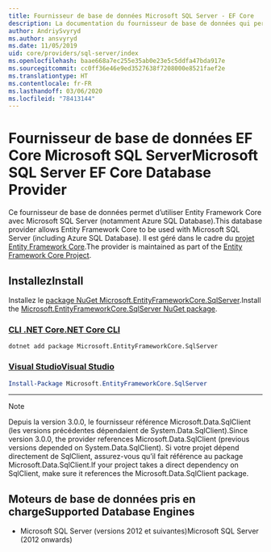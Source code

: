 ```yaml
---
title: Fournisseur de base de données Microsoft SQL Server - EF Core
description: La documentation du fournisseur de base de données qui permet d’utiliser Entity Framework Core avec Microsoft SQL Server
author: AndriySvyryd
ms.author: ansvyryd
ms.date: 11/05/2019
uid: core/providers/sql-server/index
ms.openlocfilehash: baae668a7ec255e35ab0e23e5c5ddfa47bda917e
ms.sourcegitcommit: cc0ff36e46e9ed3527638f7208000e8521faef2e
ms.translationtype: HT
ms.contentlocale: fr-FR
ms.lasthandoff: 03/06/2020
ms.locfileid: "78413144"
---
```

# <a name="microsoft-sql-server-ef-core-database-provider"></a><span data-ttu-id="aca30-103">Fournisseur de base de données EF Core Microsoft SQL Server</span><span class="sxs-lookup"><span data-stu-id="aca30-103">Microsoft SQL Server EF Core Database Provider</span></span>

<span data-ttu-id="aca30-104">Ce fournisseur de base de données permet d’utiliser Entity Framework Core avec Microsoft SQL Server (notamment Azure SQL Database).</span><span class="sxs-lookup"><span data-stu-id="aca30-104">This database provider allows Entity Framework Core to be used with Microsoft SQL Server (including Azure SQL Database).</span></span> <span data-ttu-id="aca30-105">Il est géré dans le cadre du [projet Entity Framework Core](https://github.com/aspnet/EntityFrameworkCore).</span><span class="sxs-lookup"><span data-stu-id="aca30-105">The provider is maintained as part of the [Entity Framework Core Project](https://github.com/aspnet/EntityFrameworkCore).</span></span>

## <a name="install"></a><span data-ttu-id="aca30-106">Installez</span><span class="sxs-lookup"><span data-stu-id="aca30-106">Install</span></span>

<span data-ttu-id="aca30-107">Installez le [package NuGet Microsoft.EntityFrameworkCore.SqlServer](https://www.nuget.org/packages/Microsoft.EntityFrameworkCore.SqlServer/).</span><span class="sxs-lookup"><span data-stu-id="aca30-107">Install the [Microsoft.EntityFrameworkCore.SqlServer NuGet package](https://www.nuget.org/packages/Microsoft.EntityFrameworkCore.SqlServer/).</span></span>

### <a name="net-core-cli"></a>[<span data-ttu-id="aca30-108">CLI .NET Core</span><span class="sxs-lookup"><span data-stu-id="aca30-108">.NET Core CLI</span></span>](#tab/dotnet-core-cli)

```dotnetcli
dotnet add package Microsoft.EntityFrameworkCore.SqlServer
```

### <a name="visual-studio"></a>[<span data-ttu-id="aca30-109">Visual Studio</span><span class="sxs-lookup"><span data-stu-id="aca30-109">Visual Studio</span></span>](#tab/vs)

``` powershell
Install-Package Microsoft.EntityFrameworkCore.SqlServer
```

***

> [!NOTE]
> <span data-ttu-id="aca30-110">Depuis la version 3.0.0, le fournisseur référence Microsoft.Data.SqlClient (les versions précédentes dépendaient de System.Data.SqlClient).</span><span class="sxs-lookup"><span data-stu-id="aca30-110">Since version 3.0.0, the provider references Microsoft.Data.SqlClient (previous versions depended on System.Data.SqlClient).</span></span> <span data-ttu-id="aca30-111">Si votre projet dépend directement de SqlClient, assurez-vous qu’il fait référence au package Microsoft.Data.SqlClient.</span><span class="sxs-lookup"><span data-stu-id="aca30-111">If your project takes a direct dependency on SqlClient, make sure it references the Microsoft.Data.SqlClient package.</span></span>

## <a name="supported-database-engines"></a><span data-ttu-id="aca30-112">Moteurs de base de données pris en charge</span><span class="sxs-lookup"><span data-stu-id="aca30-112">Supported Database Engines</span></span>

* <span data-ttu-id="aca30-113">Microsoft SQL Server (versions 2012 et suivantes)</span><span class="sxs-lookup"><span data-stu-id="aca30-113">Microsoft SQL Server (2012 onwards)</span></span>
